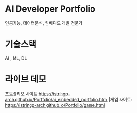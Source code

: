 # AI Developer Portfolio
인공지능, 데이터분석, 임베디드 개발 전문가 
# 기술스택 
AI , ML, DL
# 라이브 데모
포트폴리오 사이트:https://istringp-arch.github.io/Portfolio/ai_embedded_portfolio.html
|게임 사이트: https://istringp-arch.github.io/Portfolio/game.html
